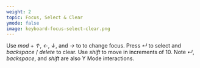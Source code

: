 ```yaml
---
weight: 2
topic: Focus, Select & Clear
ymode: false
image: keyboard-focus-select-clear.png
---
```

Use _mod_ + _&uarr;_, _&larr;_, _&darr;_, and _&rarr;_ to to change focus. Press _&crarr;_ to select and _backspace_ / _delete_ to clear. Use _shift_ to move in increments of 10. Note _&crarr;_, _backspace_, and _shift_ are also Y Mode interactions.